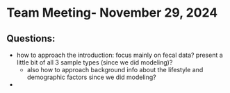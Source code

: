 # Team Meeting- November 29, 2024
## Questions: 
- how to approach the introduction: focus mainly on fecal data? present a little bit of all 3 sample types (since we did modeling)?
  - also how to approach background info about the lifestyle and demographic factors since we did modeling?
- 
